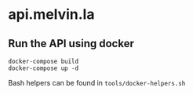 # api.melvin.la

## Run the API using docker

```
docker-compose build
docker-compose up -d
```

Bash helpers can be found in `tools/docker-helpers.sh`